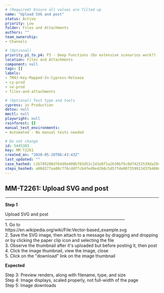 ```yaml
---
# (Required) Ensure all values are filled up
name: "Upload SVG and post"
status: Active
priority: Low
folder: Files and Attachments
authors: ""
team_ownership: 
- Channels

# (Optional)
priority_p1_to_p4: P3 - Deep Functions (Do extensive scenarios work?)
location: Files and Attachments
component: null
tags: []
labels: 
- TM4J-Key-Mapped-In-Cypress-Release
- cy-prod
- se-prod
- files-and-attachments

# (Optional) Test type and tools
cypress: in Production
detox: null
mmctl: null
playwright: null
rainforest: []
manual_test_environments: 
- Automated - No manual tests needed

# Do not change
id: 5445383
key: MM-T2261
created_on: "2020-05-20T06:43:43Z"
last_updated: ""
case_hashed: c2b789288d764d9e408b703d51c2d1e8f1a2630b79c0d74252539da294ed123479647a134bec6f619d5cca44bd0be7f5
steps_hashed: a00d277aa08c776cddffcb4fed9e42b0c5d57fde007359913d37b4866bfb0c481dd82b2a510b0d02ce6f57d71b6a2672
---
```


<!-- (Auto-generated) Based on frontmatter's "key" and "name" -->

## MM-T2261: Upload SVG and post

---

**Step 1**

Upload SVG and post\
————————————————————————————\
1\. Go to\
https\://en.wikipedia.org/wiki/File:Vector-based\_example.svg\
2\. Save the SVG image, then attach to a message by dragging and dropping or by clicking the paper clip icon and selecting the file\
3\. Observe the thumbnail after it's uploaded but before posting it, then post\
4\. Click the image thumbnail, view the image, close\
5\. Click on the "download" link on the image thumbnail

**Expected**

Step 3: Preview renders, along with filename, type, and size\
Step 4: Image displays, scaled properly, not full-width of the page\
Step 5: Image downloads
